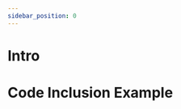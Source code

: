 ```yaml
---
sidebar_position: 0
---
```


# Intro

# Code Inclusion Example

<LiteralInclude file="BasicPlutusTx.hs" language="haskell" title="Block Title" start="-- BLOCK1" end="-- BLOCK2" />
